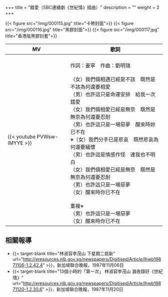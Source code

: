 +++
title = "錯愛（SBC連續劇《世紀情》插曲）"
description = ""
weight = 2
+++

{{< figure src="/img/000115.jpg" title="卡帶封面">}}
{{< figure src="/img/000116.jpg" title="黑膠封面">}}
{{< figure src="/img/000117.jpg" title="香港版黑膠封套">}}

MV  | 歌詞  
--------------|-------
{{< youtube PVWsw-lMYYE >}}|<br/>作詞：姜寧　作曲：劉明瑞<br/><br/>（女）我們倆相遇已經是不該　既然是不該為何還要相愛<br/>（男）也許這只是命運安排　給我一次錯愛<br/>（女）我們倆相愛已經是無奈　既然是無奈為何還要忍耐<br/>（男）也許這只是一場惡夢　醒來時妳已不在<br/>※（女）我們分手已是悲哀　既然悲哀為何還要緬懷<br/>（男）也許這是情感作怪　連我也不明白<br/>（女）我們倆相愛已經是無奈　既然是無奈為何還要忍耐<br/>（男）也許這只是一場惡夢<br/>（女）醒來時你已不在<br/><br/>重複※<br/>（男）也許這只是一場惡夢<br/>（女）醒來時你已不在

## 相關報導
* {{< target-blank title="林淑容李茂山 下星期二抵新" url="http://eresources.nlb.gov.sg/newspapers/Digitised/Article/lhwb19871106-1.2.42.4" >}}，新加坡聯合晚報，1987年11月06日
* {{< target-blank title="13個小時的「第一次」 林淑容李茂山 漏夜錄好《世紀情》" url="http://eresources.nlb.gov.sg/newspapers/Digitised/Article/lhwb19871120-1.2.30.6" >}}，新加坡聯合晚報，1987年11月20日
